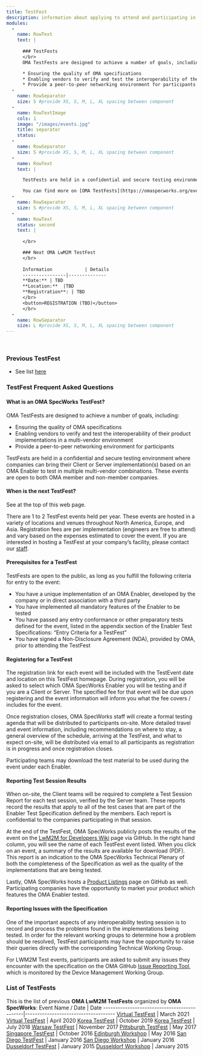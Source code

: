 ```yaml
---
title: TestFest
description: information about applying to attend and participating in an OMA TestFest
modules:
  -
    name: RowText
    text: | 
      
      ### TestFests
      </br>
      OMA TestFests are designed to achieve a number of goals, including:

      * Ensuring the quality of OMA specifications
      * Enabling vendors to verify and test the interoperability of their product implementations in a multi-vendor environment
      * Provide a peer-to-peer networking environment for participants
  -
    name: RowSeparator
    size: S #provide XS, S, M, L, XL spacing between component
  -
    name: RowTextImage
    cols: 1
    image: "/images/events.jpg"
    title: separator
    status: 
  -
    name: RowSeparator
    size: S #provide XS, S, M, L, XL spacing between component
  -
    name: RowText
    text: | 

      TestFests are held in a confidential and secure testing environment where companies can bring their Client or Server implementation(s) based on an OMA Enabler to test in multiple multi-vendor combinations. These events are open to both OMA member and non-member companies.)

      You can find more on [OMA TestFests](https://omaspecworks.org/events/testfests-registration/) page.
  -
    name: RowSeparator
    size: S #provide XS, S, M, L, XL spacing between component
  -
    name: RowText
    status: second
    text: |
      
      </br>

      ### Next OMA LwM2M TestFest
      </br>
      
      Information            | Details
      ----------------|--------------
      **Date:** | TBD
      **Location:**  |TBD
      **Registration**: | TBD
      </br>
      <button>REGISTRATION (TBD)</button>
      </br>
  -
    name: RowSeparator
    size: L #provide XS, S, M, L, XL spacing between component
---
```

</br>

### Previous TestFest
* See list [here](#list-of-testfests)

### TestFest Frequent Asked Questions
#### What is an OMA SpecWorks TestFest?

OMA TestFests are designed to achieve a number of goals, including:

* Ensuring the quality of OMA specifications
* Enabling vendors to verify and test the interoperability of their product implementations in a multi-vendor environment
* Provide a peer-to-peer networking environment for participants

TestFests are held in a confidential and secure testing environment where companies can bring their Client or Server implementation(s) based on an OMA Enabler to test in multiple multi-vendor combinations. These events are open to both OMA member and non-member companies.

#### When is the next TestFest?

See at the top of this web page.

There are 1 to 2 TestFest events held per year. These events are hosted in a variety of locations and venues throughout North America, Europe, and Asia. Registration fees are per implementation (engineers are free to attend) and vary based on the expenses estimated to cover the event. If you are interested in hosting a TestFest at your company’s facility, please contact our [staff](https://omaspecworks.org/contact-us/).

#### Prerequisites for a TestFest

TestFests are open to the public, as long as you fulfill the following criteria for entry to the event:

* You have a unique implementation of an OMA Enabler, developed by the company or in direct association with a third party
* You have implemented all mandatory features of the Enabler to be tested
* You have passed any entry conformance or other preparatory tests defined for the event, listed in the appendix section of the Enabler Test Specifications: “Entry Criteria for a TestFest”
* You have signed a Non-Disclosure Agreement (NDA), provided by OMA, prior to attending the TestFest

#### Registering for a TestFest

The registration link for each event will be included with the TestEvent date and location on this TestFest homepage. During registration, you will be asked to select which OMA SpecWorks Enabler you will be testing and if you are a Client or Server. The specified fee for that event will be due upon registering and the event information will inform you what the fee covers / includes for the event.

Once registration closes, OMA SpecWorks staff will create a formal testing agenda that will be distributed to participants on-site. More detailed travel and event information, including recommendations on where to stay, a general overview of the schedule, arriving at the TestFest, and what to expect on-site, will be distributed via email to all participants as registration is in progress and once registration closes.

Participating teams may download the test material to be used during the event under each Enabler.

#### Reporting Test Session Results

When on-site, the Client teams will be required to complete a Test Session Report for each test session, verified by the Server team. These reports record the results that apply to all of the test cases that are part of the Enabler Test Specification defined by the members. Each report is confidential to the companies participating in that session.

At the end of the TestFest, OMA SpecWorks publicly posts the results of the event on the [LwM2M for Developers Wiki](https://github.com/OpenMobileAlliance/OMA_LwM2M_for_Developers/wiki/2016-October-TestFest-Results) page via GitHub. In the right hand column, you will see the name of each TestFest event listed. When you click on an event, a summary of the results are available for download (PDF). This report is an indication to the OMA SpecWorks Technical Plenary of both the completeness of the Specification as well as the quality of the implementations that are being tested.

Lastly, OMA SpecWorks hosts a [Product Listings](https://github.com/OpenMobileAlliance/OMA_LwM2M_for_Developers/wiki/Product-Listing) page on GitHub as well. Participating companies have the opportunity to market your product which features the OMA Enabler tested.

#### Reporting Issues with the Specification

One of the important aspects of any interoperability testing session is to record and process the problems found in the implementations being tested. In order for the relevant working groups to determine how a problem should be resolved, TestFest participants may have the opportunity to raise their queries directly with the corresponding Technical Working Group.

For LWM2M Test events, participants are asked to submit any issues they encounter with the specification on the OMA GitHub [Issue Reporting Tool](https://github.com/OpenMobileAlliance/OMA_LwM2M_for_Developers/issues), which is monitored by the Device Management Working Group.

### List of TestFests

This is the list of previous **OMA LwM2M TestFests** organized by **OMA SpecWorks**:
Event Name / Date                            | Date
---------------------------------------------|-------------------------------------
[Virtual TestFest](https://github.com/OpenMobileAlliance/OMA_LwM2M_for_Developers/wiki/Virtual-TestFest-Mar-2021)              | March 2021
[Virtual TestFest](https://github.com/OpenMobileAlliance/OMA_LwM2M_for_Developers/wiki/2020-Apr-Virtual-TestFest-Results)      | April 2020
[Korea TestFest](https://github.com/OpenMobileAlliance/OMA_LwM2M_for_Developers/wiki/2019-Oct-TestFest-Results)                   | October 2019
[Korea TestFest](https://github.com/OpenMobileAlliance/OMA_LwM2M_for_Developers/wiki/2018-Jul-TestFest-Results)                   | July 2018
[Warsaw TestFest](https://github.com/OpenMobileAlliance/OMA_LwM2M_for_Developers/wiki/2017-Nov-TestFest-Results)                   | November 2017
[Pittsburgh TestFest](https://github.com/OpenMobileAlliance/OMA_LwM2M_for_Developers/wiki/2016-May-IoT-Platform-Training-%28Workshop%29)  | May 2017
[Singapore TestFest](https://github.com/OpenMobileAlliance/OMA_LwM2M_for_Developers/wiki/2016-October-TestFest-Results)          | October 2016
[Edinburgh Workshop](https://github.com/OpenMobileAlliance/OMA_LwM2M_for_Developers/wiki/2017-May-TestFest-Results)              | May 2016
[San Diego TestFest](https://github.com/OpenMobileAlliance/OMA_LwM2M_for_Developers/wiki/2016-January-TestFest-Results)          | January 2016
[San Diego Workshop](https://github.com/OpenMobileAlliance/OMA_LwM2M_for_Developers/wiki/2016-January-Hands-on-IoT-Training-and-Workshop)  | January 2016
[Dusseldorf TestFest](https://github.com/OpenMobileAlliance/OMA_LwM2M_for_Developers/wiki/TestFest-Dusseldorf-26th-to-29th-Jan-2015)        | January 2015
[Dusseldorf Workshop](https://github.com/OpenMobileAlliance/OMA_LwM2M_for_Developers/wiki/Workshop-Dusseldorf-28th-Jan-2015)                | January 2015

